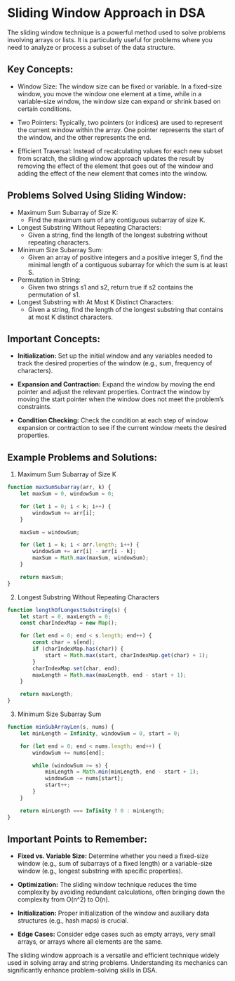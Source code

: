 # Sliding Window Approach in DSA
The sliding window technique is a powerful method used to solve problems involving arrays or lists. It is particularly useful for problems where you need to analyze or process a subset of the data structure.

## Key Concepts:
- Window Size: The window size can be fixed or variable. In a fixed-size window, you move the window one element at a time, while in a variable-size window, the window size can expand or shrink based on certain conditions.

- Two Pointers: Typically, two pointers (or indices) are used to represent the current window within the array. One pointer represents the start of the window, and the other represents the end.

- Efficient Traversal: Instead of recalculating values for each new subset from scratch, the sliding window approach updates the result by removing the effect of the element that goes out of the window and adding the effect of the new element that comes into the window.

## Problems Solved Using Sliding Window:
- Maximum Sum Subarray of Size K:
    - Find the maximum sum of any contiguous subarray of size K.
- Longest Substring Without Repeating Characters:
    - Given a string, find the length of the longest substring without repeating characters.
- Minimum Size Subarray Sum:
    - Given an array of positive integers and a positive integer S, find the minimal length of a contiguous subarray for which the sum is at least S.
- Permutation in String:
    - Given two strings s1 and s2, return true if s2 contains the permutation of s1.
- Longest Substring with At Most K Distinct Characters:
    - Given a string, find the length of the longest substring that contains at most K distinct characters.

## Important Concepts:
- **Initialization:** Set up the initial window and any variables needed to track the desired properties of the window (e.g., sum, frequency of characters).

- **Expansion and Contraction:** Expand the window by moving the end pointer and adjust the relevant properties. Contract the window by moving the start pointer when the window does not meet the problem’s constraints.

- **Condition Checking:** Check the condition at each step of window expansion or contraction to see if the current window meets the desired properties.

## Example Problems and Solutions:
1. Maximum Sum Subarray of Size K
```javascript
function maxSumSubarray(arr, k) {
    let maxSum = 0, windowSum = 0;

    for (let i = 0; i < k; i++) {
        windowSum += arr[i];
    }

    maxSum = windowSum;

    for (let i = k; i < arr.length; i++) {
        windowSum += arr[i] - arr[i - k];
        maxSum = Math.max(maxSum, windowSum);
    }

    return maxSum;
}
```
2. Longest Substring Without Repeating Characters
```javascript
function lengthOfLongestSubstring(s) {
    let start = 0, maxLength = 0;
    const charIndexMap = new Map();

    for (let end = 0; end < s.length; end++) {
        const char = s[end];
        if (charIndexMap.has(char)) {
            start = Math.max(start, charIndexMap.get(char) + 1);
        }
        charIndexMap.set(char, end);
        maxLength = Math.max(maxLength, end - start + 1);
    }

    return maxLength;
}
```
3. Minimum Size Subarray Sum
```javascript
function minSubArrayLen(s, nums) {
    let minLength = Infinity, windowSum = 0, start = 0;

    for (let end = 0; end < nums.length; end++) {
        windowSum += nums[end];

        while (windowSum >= s) {
            minLength = Math.min(minLength, end - start + 1);
            windowSum -= nums[start];
            start++;
        }
    }

    return minLength === Infinity ? 0 : minLength;
}
```
## Important Points to Remember:
- **Fixed vs. Variable Size:** Determine whether you need a fixed-size window (e.g., sum of subarrays of a fixed length) or a variable-size window (e.g., longest substring with specific properties).

- **Optimization:** The sliding window technique reduces the time complexity by avoiding redundant calculations, often bringing down the complexity from O(n^2) to O(n).

- **Initialization:** Proper initialization of the window and auxiliary data structures (e.g., hash maps) is crucial.

- **Edge Cases:** Consider edge cases such as empty arrays, very small arrays, or arrays where all elements are the same.

The sliding window approach is a versatile and efficient technique widely used in solving array and string problems. Understanding its mechanics can significantly enhance problem-solving skills in DSA.
